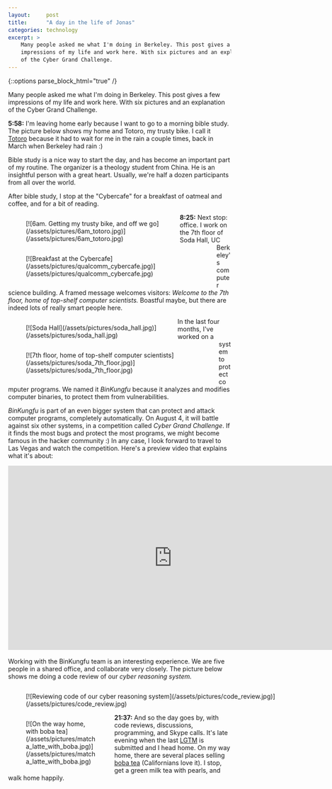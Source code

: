 ```yaml
---
layout:     post
title:      "A day in the life of Jonas"
categories: technology
excerpt: >
    Many people asked me what I'm doing in Berkeley. This post gives a few
    impressions of my life and work here. With six pictures and an explanation
    of the Cyber Grand Challenge.
---
```


{::options parse_block_html="true" /}

Many people asked me what I'm doing in Berkeley. This post gives a few
impressions of my life and work here. With six pictures and an explanation of
the Cyber Grand Challenge.

**5:58:** I'm leaving home early because I want to go to a morning bible study.
The picture below shows my home and Totoro, my trusty bike. I call it
[Totoro][totoro] because it had to wait for me in the rain a couple times, back
in March when Berkeley had rain :)

Bible study is a nice way to start the day, and has become an important part of
my routine. The organizer is a theology student from China. He is an insightful
person with a great heart. Usually, we're half a dozen participants from all
over the world.

After bible study, I stop at the "Cybercafe" for a breakfast of oatmeal and
coffee, and for a bit of reading.

<figure style="float:left; width:347px; margin-right:1px;">
[![6am. Getting my trusty bike, and off we go](/assets/pictures/6am_totoro.jpg)](/assets/pictures/6am_totoro.jpg)
</figure>

<figure style="float:left; width:391px">
[![Breakfast at the Cybercafe](/assets/pictures/qualcomm_cybercafe.jpg)](/assets/pictures/qualcomm_cybercafe.jpg)
</figure>

**8:25:** Next stop: office. I work on the 7th floor of Soda Hall, UC Berkeley's
computer science building. A framed message welcomes visitors: *Welcome to the
7th floor, home of top-shelf computer scientists.* Boastful maybe, but there are
indeed lots of really smart people here.

<figure style="float:left; width:342px; margin-right:1px;">
[![Soda Hall](/assets/pictures/soda_hall.jpg)](/assets/pictures/soda_hall.jpg)
</figure>

<figure style="float:left; width:396px">
[![7th floor, home of top-shelf computer scientists](/assets/pictures/soda_7th_floor.jpg)](/assets/pictures/soda_7th_floor.jpg)
</figure>

In the last four months, I've worked on a system to protect computer programs.
We named it *BinKungfu* because it analyzes and modifies computer binaries, to
protect them from vulnerabilities.

*BinKungfu* is part of an even bigger system that can protect and attack
computer programs, completely automatically. On August 4, it will battle against
six other systems, in a competition called *Cyber Grand Challenge*. If it finds
the most bugs and protect the most programs, we might become famous in the
hacker community :) In any case, I look forward to travel to Las Vegas and watch
the competition. Here's a preview video that explains what it's about:

<iframe width="740" height="416" src="https://www.youtube.com/embed/-g5Kt2ayMN0" frameborder="0" allowfullscreen>
</iframe>

Working with the BinKungfu team is an interesting experience. We are five people
in a shared office, and collaborate very closely. The picture below shows me
doing a code review of our *cyber reasoning system.*

<figure style="float:left; width:577px; margin-right:1px;">
[![Reviewing code of our cyber reasoning system](/assets/pictures/code_review.jpg)](/assets/pictures/code_review.jpg)
</figure>

<figure style="float:left; width:160px">
[![On the way home, with boba tea](/assets/pictures/matcha_latte_with_boba.jpg)](/assets/pictures/matcha_latte_with_boba.jpg)
</figure>

**21:37:** And so the day goes by, with code reviews, discussions, programming,
and Skype calls. It's late evening when the last
[LGTM][lgtm] is submitted and I head home. On my way home, there are several
places selling [boba tea][boba] (Californians love it). I stop, get a green milk
tea with pearls, and walk home happily.

[totoro]: https://en.wikipedia.org/wiki/My_Neighbor_Totoro
[boba]: https://en.wikipedia.org/wiki/Bubble_tea
[lgtm]: https://www.urbandictionary.com/define.php?term=LGTM
